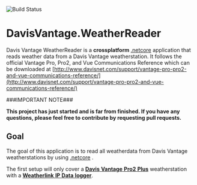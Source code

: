 ![Build Status](https://ci.appveyor.com/api/projects/status/2w2e1oa30glhatvc?svg=true)

# DavisVantage.WeatherReader
Davis Vantage WeatherReader is a **crossplatform** [.netcore](https://www.microsoft.com/net/core) application that reads weather data from a Davis Vantage weatherstation. It follows the official Vantage Pro, Pro2, and Vue Communications Reference which can be downloaded at [http://www.davisnet.com/support/vantage-pro-pro2-and-vue-communications-reference/](http://www.davisnet.com/support/vantage-pro-pro2-and-vue-communications-reference/)

###IMPORTANT NOTE###

**This project has just started and is far from finished. If you have any questions, please feel free to contribute by requesting pull requests.**

## Goal
The goal of this application is to read all weatherdata from Davis Vantage weatherstations by using [.netcore](https://www.microsoft.com/net/core) . 

The first setup will only cover a [**Davis** **Vantage** **Pro2** **Plus**](http://www.davisnet.com/solution/vantage-pro2-plus/) weatherstation with a [**Weatherlink** **IP** **Data** **logger**](http://www.davisnet.com/product/weatherlinkip-for-vantage-stations/). 